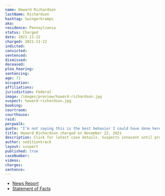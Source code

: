 ```yaml
---
name: Howard Richardson
lastName: Richardson
hashtag: SwingerGramps
aka:
residence: Pennsylvania
status: Charged
date: 2021-11-22
charged: 2021-11-22
indicted:
convicted:
sentenced:
dismissed:
deceased:
plea_hearing:
sentencing:
age: 71
occupation:
affiliations:
jurisdiction: Federal
image: /images/preview/howard-richardson.jpg
suspect: howard-richardson.jpg
booking:
courtroom:
courthouse:
raid:
perpwalk:
quote: "I’m not saying this is the best behavior I could have done here."
title: Howard Richardson charged on November 22, 2021
description: Click for latest case details. Suspects innocent until proven guilty.
author: seditiontrack
layout: suspect
published: true
caseNumber:
videos:
charges:
sentence:
---
```


- [News Report](https://6abc.com/howard-richardson-king-of-prussia-pa-capitol-riot-trump-flag/11291098/)
- [Statement of Facts](https://storage.courtlistener.com/recap/gov.uscourts.dcd.237821/gov.uscourts.dcd.237821.1.1.pdf)
